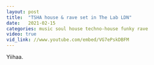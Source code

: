```yaml
---
layout: post
title:  "TSHA house & rave set in The Lab LDN"
date:   2021-02-15
categories: music soul house techno-house funky rave
video: true
vid_link: //www.youtube.com/embed/VG7ePskDBFM
---
```


Yiihaa.
